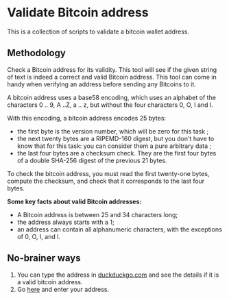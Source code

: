 # Validate Bitcoin address
This is a collection of scripts to validate a bitcoin wallet address.

## Methodology

Check a Bitcoin address for its validity. This tool will see if the given string of text is indeed a correct and valid Bitcoin address. This tool can come in handy when verifying an address before sending any Bitcoins to it.

A bitcoin address uses a base58 encoding, which uses an alphabet of the characters 0 .. 9, A ..Z, a .. z, but without the four characters 0, O, I and l.

With this encoding, a bitcoin address encodes 25 bytes:

* the first byte is the version number, which will be zero for this task ;
* the next twenty bytes are a RIPEMD-160 digest, but you don't have to know that for this task: you can consider them a pure arbitrary data ;
* the last four bytes are a checksum check. They are the first four bytes of a double SHA-256 digest of the previous 21 bytes.

To check the bitcoin address, you must read the first twenty-one bytes, compute the checksum, and check that it corresponds to the last four bytes.

**Some key facts about valid Bitcoin addresses:**

 * A Bitcoin address is between 25 and 34 characters long;
 * the address always starts with a 1;
 * an address can contain all alphanumeric characters, with the exceptions of 0, O, I, and l.

## No-brainer ways

 1. You can type the address in [duckduckgo.com](https://duckduckgo.com) and see the details if it is a valid bitcoin address.
 2. Go [here](https://thomas.vanhoutte.be/tools/validate-bitcoin-address.php) and enter your
    address.
